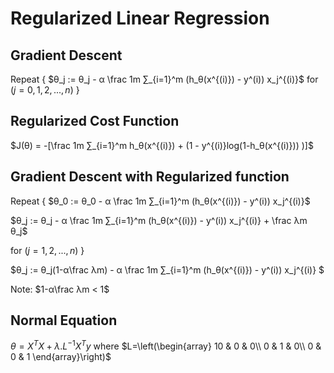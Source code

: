 # Regularized Linear Regression

## Gradient Descent
Repeat {
$θ_j := θ_j - α \frac 1m ∑_{i=1}^m (h_θ(x^{(i)}) - y^(i)) x_j^{(i)}$
for $(j= 0,1,2, ..., n)$
}

## Regularized Cost Function
$J(θ) = -[\frac 1m ∑_{i=1}^m h_θ(x^{(i)}) + (1 - y^{(i)}log(1-h_θ(x^{(i)})) )]$

## Gradient Descent with Regularized function
Repeat {
$θ_0 := θ_0 - α \frac 1m ∑_{i=1}^m (h_θ(x^{(i)}) - y^(i)) x_j^{(i)}$

$θ_j := θ_j - α \frac 1m ∑_{i=1}^m (h_θ(x^{(i)}) - y^(i)) x_j^{(i)} + \frac λm θ_j$

for $(j= 1,2, ..., n)$
}

$θ_j := θ_j(1-α\frac λm) - α \frac 1m ∑_{i=1}^m (h_θ(x^{(i)}) - y^(i)) x_j^{(i)} $

Note: $1-α\frac λm < 1$


## Normal Equation
$θ = X^TX + λ.L^{-1}X^Ty$
where $L=\left(\begin{array}
10 & 0 & 0\\
0 & 1 & 0\\
0 & 0 & 1
\end{array}\right)$
